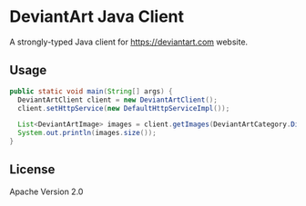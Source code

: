# DeviantArt Java Client

A strongly-typed Java client for https://deviantart.com website.

## Usage

```java
public static void main(String[] args) {
  DeviantArtClient client = new DeviantArtClient();
  client.setHttpService(new DefaultHttpServiceImpl());

  List<DeviantArtImage> images = client.getImages(DeviantArtCategory.DigitalArt, DeviantArtBoost.Popular, DeviantArtSort.Time, DeviantArtType.Deviation, null);
  System.out.println(images.size());
}
```

## License

Apache Version 2.0
